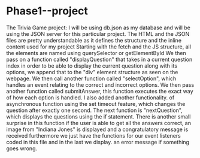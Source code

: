 # Phase1--project
The Trivia Game project:
I will be using db.json as my database and will be using the JSON server for this particular project.
The HTML and the JSON files are pretty understandable as it defines the structure and the inline content used for my project
Starting with the fetch and the JS structure, all the elements are named using querySelector or getElementById
We then pass on a function called "displayQuestion" that takes in a current question index in order to be able to display the current question along with its options, we append that to the "div" element structure as seen on the webpage.
We then call another function called "selectOption", which handles an event relating to the correct and incorrect options.
We then pass another function called submitAnswer, this function executes the exact way of how each option is handled. I also added another functionality. of asynchronous function using the set timeout feature, which changes the question after exactly one second.
The next function is "nextQuestion", which displays the questions using the if statement.
There is another small surprise in this function if the user is able to get all the answers correct, an image from "Indiana Jones" is displayed and a congratulatory message is received
furthermore we just have the functions for our event listeners coded in this file and in the last we display. an error message if something goes wrong.
